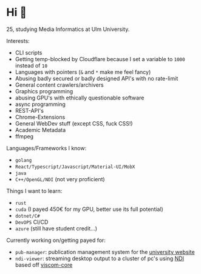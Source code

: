 # Hi 👋

25, studying Media Informatics at Ulm University.  

Interests:  
- CLI scripts
- Getting temp-blocked by Cloudflare because I set a variable to `1000` instead of `10`
- Languages with pointers (`&` and `*` make me feel fancy)
- Abusing badly secured or badly designed API's with no rate-limit
- General content crawlers/archivers
- Graphics programming
- abusing GPU's with ethically questionable software
- async programming
- REST-API's
- Chrome-Extensions
- General WebDev stuff (except CSS, fuck CSS!)
- Academic Metadata
- ffmpeg

Languages/Frameworks I know: 
- `golang`
- `React/Typescript/Javascript/Material-UI/MobX`
- `java`
- `C++/OpenGL/NDI` (not very proficient)


Things I want to learn:
- `rust`
- `cuda` (I payed 450€ for my GPU, better use its full potential)
- `dotnet/C#`
- `DevOPS` CI/CD
- `azure` (still have student credit...)

Currently working on/getting payed for: 
- `pub-manager`: publication management system for the [university website](https://www.uni-ulm.de/in/mi/mi-forschung/viscom/publikationen)
- `ndi-viewer`: streaming desktop output to a cluster of pc's using [NDI](https://www.ndi.tv/) based off [viscom-core](https://github.com/viscom-ulm/viscom_framework) 

